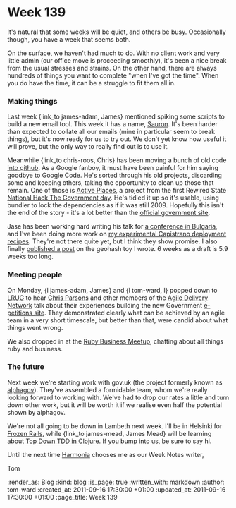 Week 139
========

It's natural that some weeks will be quiet, and others be busy.  Occasionally though, you have a week that seems both.

On the surface, we haven't had much to do.  With no client work and very little admin (our office move is proceeding smoothly), it's been a nice break from the usual stresses and strains.  On the other hand, there are always hundreds of things you want to complete "when I've got the time".  When you do have the time, it can be a struggle to fit them all in.

### Making things

Last week {link_to james-adam, James} mentioned spiking some scripts to build a new email tool.  This week it has a name, [Sauron](https://github.com/freerange/sauron).  It's been harder than expected to collate all our emails (mine in particular seem to break things), but it's now ready for us to try out.  We don't yet know how useful it will prove, but the only way to really find out is to use it.

Meanwhile {link_to chris-roos, Chris} has been moving a bunch of old code [into github](https://github.com/chrisroos).  As a Google fanboy, it must have been painful for him saying goodbye to Google Code.  He's sorted through his old projects, discarding some and keeping others, taking the opportunity to clean up those that remain.  One of those is [Active Places](https://github.com/chrisroos/activeplaces), a project from the first Rewired State [National Hack The Government day](http://rewiredstate.org/events/hackthegovday).  He's tidied it up so it's usable, using bundler to lock the dependencies as if it was still 2009.  Hopefully this isn't the end of the story - it's a lot better than the [official government site](http://www.activeplaces.com/).

Jase has been working hard writing his talk for [a conference in Bulgaria](http://designday.netmag.bg/), and I've been doing more work on [my experimental Capistrano deployment recipes](https://github.com/tomafro/tomafro-deploy).  They're not there quite yet, but I think they show promise.  I also finally [published a post](http://tomafro.net/2011/09/a-small-toy-to-explore-geohashes) on the geohash toy I wrote.  6 weeks as a draft is 5.9 weeks too long.

### Meeting people

On Monday, {l james-adam, James} and {l tom-ward, I} popped down to [LRUG](http://lrug.org) to hear [Chris Parsons](http://chrismdp.github.com/) and other members of the [Agile Delivery Network](http://www.agiledelivery.net/) talk about their experiences building the new Government [e-petitions site](http://epetitions.direct.gov.uk/).  They demonstrated clearly what can be achieved by an agile team in a very short timescale, but better than that, were candid about what things went wrong.

We also dropped in at the [Ruby Business Meetup](http://www.meetup.com/Ruby-Business-UK/), chatting about all things ruby and business.

### The future

Next week we're starting work with gov.uk (the project formerly known as [alphagov](http://alpha.gov.uk/)).  They've assembled a formidable team, whom we're really looking forward to working with.  We've had to drop our rates a little and turn down other work, but it will be worth it if we realise even half the potential shown by alphagov.

We're not all going to be down in Lambeth next week.  I'll be in Helsinki for [Frozen Rails](https://frozenrails.eu/), while {link_to james-mead, James Mead} will be learning about [Top Down TDD in Clojure](http://www.exampler.com/blog/2011/06/08/announcing-top-down-tdd-in-clojure-tour/).  If you bump into us, be sure to say hi.

Until the next time [Harmonia](https://github.com/freerange/harmonia) chooses me as our Week Notes writer,

Tom

:render_as: Blog
:kind: blog
:is_page: true
:written_with: markdown
:author: tom-ward
:created_at: 2011-09-16 17:30:00 +01:00
:updated_at: 2011-09-16 17:30:00 +01:00
:page_title: Week 139
